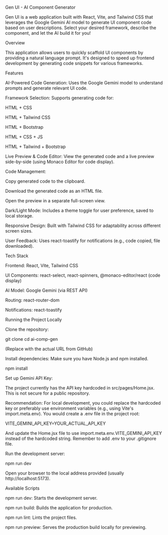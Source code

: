 Gen UI - AI Component Generator

Gen UI is a web application built with React, Vite, and Tailwind CSS that leverages the Google Gemini AI model to generate UI component code based on user descriptions. Select your desired framework, describe the component, and let the AI build it for you!

Overview

This application allows users to quickly scaffold UI components by providing a natural language prompt. It's designed to speed up frontend development by generating code snippets for various frameworks.

Features

AI-Powered Code Generation: Uses the Google Gemini model to understand prompts and generate relevant UI code.

Framework Selection: Supports generating code for:

HTML + CSS

HTML + Tailwind CSS

HTML + Bootstrap

HTML + CSS + JS

HTML + Tailwind + Bootstrap

Live Preview & Code Editor: View the generated code and a live preview side-by-side (using Monaco Editor for code display).

Code Management:

Copy generated code to the clipboard.

Download the generated code as an HTML file.

Open the preview in a separate full-screen view.

Dark/Light Mode: Includes a theme toggle for user preference, saved to local storage.

Responsive Design: Built with Tailwind CSS for adaptability across different screen sizes.

User Feedback: Uses react-toastify for notifications (e.g., code copied, file downloaded).

Tech Stack

Frontend: React, Vite, Tailwind CSS

UI Components: react-select, react-spinners, @monaco-editor/react (code display)

AI Model: Google Gemini (via REST API)

Routing: react-router-dom

Notifications: react-toastify

Running the Project Locally

Clone the repository:

git clone <your-repository-url>
cd ai-comp-gen 


(Replace <your-repository-url> with the actual URL from GitHub)

Install dependencies:
Make sure you have Node.js and npm installed.

npm install


Set up Gemini API Key:

The project currently has the API key hardcoded in src/pages/Home.jsx. This is not secure for a public repository.

Recommendation: For local development, you could replace the hardcoded key or preferably use environment variables (e.g., using Vite's import.meta.env). You would create a .env file in the project root:

VITE_GEMINI_API_KEY=YOUR_ACTUAL_API_KEY


And update the Home.jsx file to use import.meta.env.VITE_GEMINI_API_KEY instead of the hardcoded string. Remember to add .env to your .gitignore file.

Run the development server:

npm run dev


Open your browser to the local address provided (usually http://localhost:5173).

Available Scripts

npm run dev: Starts the development server.

npm run build: Builds the application for production.

npm run lint: Lints the project files.

npm run preview: Serves the production build locally for previewing.
